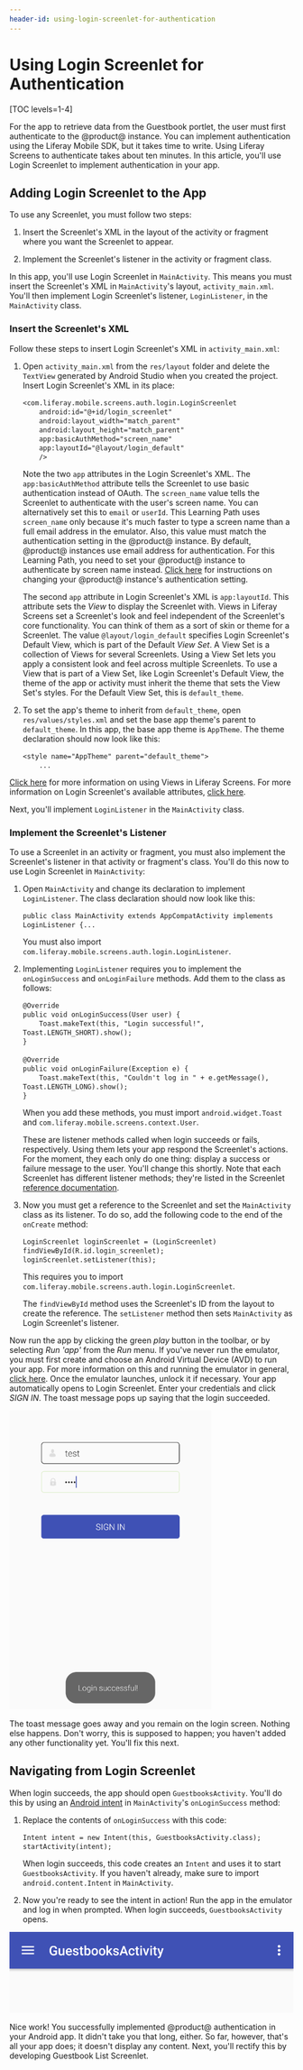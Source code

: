 ```yaml
---
header-id: using-login-screenlet-for-authentication
---
```


# Using Login Screenlet for Authentication

[TOC levels=1-4]

For the app to retrieve data from the Guestbook portlet, the user must first
authenticate to the @product@ instance. You can implement authentication
using the Liferay Mobile SDK, but it takes time to write. Using Liferay Screens
to authenticate takes about ten minutes. In this article, you'll use Login
Screenlet to implement authentication in your app. 

## Adding Login Screenlet to the App

To use any Screenlet, you must follow two steps:

1. Insert the Screenlet's XML in the layout of the activity or fragment where 
   you want the Screenlet to appear. 

2. Implement the Screenlet's listener in the activity or fragment class. 

In this app, you'll use Login Screenlet in `MainActivity`. This means you must 
insert the Screenlet's XML in `MainActivity`'s layout, `activity_main.xml`. 
You'll then implement Login Screenlet's listener, `LoginListener`, in the 
`MainActivity` class. 

### Insert the Screenlet's XML

Follow these steps to insert Login Screenlet's XML in `activity_main.xml`: 

1.  Open `activity_main.xml` from the `res/layout` folder and delete the
    `TextView` generated by Android Studio when you created the project. Insert
    Login Screenlet's XML in its place: 

        <com.liferay.mobile.screens.auth.login.LoginScreenlet
            android:id="@+id/login_screenlet"
            android:layout_width="match_parent"
            android:layout_height="match_parent"
            app:basicAuthMethod="screen_name"
            app:layoutId="@layout/login_default"
            />

    Note the two `app` attributes in the Login Screenlet's XML. The 
    `app:basicAuthMethod` attribute tells the Screenlet to use basic 
    authentication instead of OAuth. The `screen_name` value tells the Screenlet 
    to authenticate with the user's screen name. You can alternatively set this 
    to `email` or `userId`. This Learning Path uses `screen_name` only because 
    it's much faster to type a screen name than a full email address in the 
    emulator. Also, this value must match the authentication setting in the 
    @product@ instance. By default, @product@ instances use email 
    address for authentication. For this Learning Path, you need to set your 
    @product@ instance to authenticate by screen name instead. 
    [Click here](/docs/6-2/reference/-/knowledge_base/r/loginscreenlet-for-android#basic-authentication) 
    for instructions on changing your @product@ instance's authentication 
    setting. 

    The second `app` attribute in Login Screenlet's XML is `app:layoutId`. This 
    attribute sets the *View* to display the Screenlet with. Views in Liferay 
    Screens set a Screenlet's look and feel independent of the Screenlet's core 
    functionality. You can think of them as a sort of skin or theme for a 
    Screenlet. The value `@layout/login_default` specifies Login Screenlet's 
    Default View, which is part of the Default *View Set*. A View Set is a 
    collection of Views for several Screenlets. Using a View Set lets you apply 
    a consistent look and feel across multiple Screenlets. To use a View that is 
    part of a View Set, like Login Screenlet's Default View, the theme of the 
    app or activity must inherit the theme that sets the View Set's styles. For 
    the Default View Set, this is `default_theme`. 

2.  To set the app's theme to inherit from `default_theme`, open
    `res/values/styles.xml` and set the base app theme's parent to
    `default_theme`. In this app, the base app theme is `AppTheme`.  The theme
    declaration should now look like this:

        <style name="AppTheme" parent="default_theme">
            ...

[Click here](/docs/6-2/tutorials/-/knowledge_base/t/using-views-in-android-screenlets)
for more information on using Views in Liferay Screens. For more information on 
Login Screenlet's available attributes, 
[click here](/docs/6-2/reference/-/knowledge_base/r/loginscreenlet-for-android#attributes). 

Next, you'll implement `LoginListener` in the `MainActivity` class. 

### Implement the Screenlet's Listener

To use a Screenlet in an activity or fragment, you must also implement the 
Screenlet's listener in that activity or fragment's class. You'll do this now to 
use Login Screenlet in `MainActivity`: 

1.  Open `MainActivity` and change its declaration to implement `LoginListener`. 
    The class declaration should now look like this: 

        public class MainActivity extends AppCompatActivity implements LoginListener {...

    You must also import `com.liferay.mobile.screens.auth.login.LoginListener`. 

2.  Implementing `LoginListener` requires you to implement the `onLoginSuccess`
    and `onLoginFailure` methods. Add them to the class as follows: 

        @Override
        public void onLoginSuccess(User user) {
            Toast.makeText(this, "Login successful!", Toast.LENGTH_SHORT).show();
        }

        @Override
        public void onLoginFailure(Exception e) {
            Toast.makeText(this, "Couldn't log in " + e.getMessage(), Toast.LENGTH_LONG).show();
        }

    When you add these methods, you must import `android.widget.Toast` and 
    `com.liferay.mobile.screens.context.User`. 

    These are listener methods called when login succeeds or fails, 
    respectively. Using them lets your app respond the Screenlet's actions. For 
    the moment, they each only do one thing: display a success or failure 
    message to the user. You'll change this shortly. Note that each Screenlet 
    has different listener methods; they're listed in the Screenlet 
    [reference documentation](/docs/6-2/reference/-/knowledge_base/r/screenlets-in-liferay-screens-for-android). 

3.  Now you must get a reference to the Screenlet and set the `MainActivity` 
    class as its listener. To do so, add the following code to the end of the
    `onCreate` method: 

        LoginScreenlet loginScreenlet = (LoginScreenlet) findViewById(R.id.login_screenlet);
        loginScreenlet.setListener(this);

    This requires you to import 
    `com.liferay.mobile.screens.auth.login.LoginScreenlet`. 

    The `findViewById` method uses the Screenlet's ID from the layout to create 
    the reference. The `setListener` method then sets `MainActivity` as Login 
    Screenlet's listener. 

Now run the app by clicking the green *play* button in the toolbar, or by 
selecting *Run 'app'* from the *Run* menu. If you've never run the emulator, you 
must first create and choose an Android Virtual Device (AVD) to run your app. 
For more information on this and running the emulator in general, 
[click here](https://developer.android.com/studio/run/emulator.html). 
Once the emulator launches, unlock it if necessary. Your app automatically opens 
to Login Screenlet. Enter your credentials and click *SIGN IN*. The toast 
message pops up saying that the login succeeded. 

![Figure 1: Login Screenlet successfully authenticated you with the @product@ instance.](../../../images/android-login-screenlet-success.png)

The toast message goes away and you remain on the login screen. Nothing else 
happens. Don't worry, this is supposed to happen; you haven't added any other 
functionality yet. You'll fix this next. 

## Navigating from Login Screenlet

When login succeeds, the app should open `GuestbooksActivity`. You'll do this by 
using an 
[Android intent](https://developer.android.com/guide/components/intents-filters.html) 
in `MainActivity`'s `onLoginSuccess` method: 

1.  Replace the contents of `onLoginSuccess` with this code: 

        Intent intent = new Intent(this, GuestbooksActivity.class);
        startActivity(intent);

    When login succeeds, this code creates an `Intent` and uses it to start 
    `GuestbooksActivity`. If you haven't already, make sure to import 
    `android.content.Intent` in `MainActivity`. 

2.  Now you're ready to see the intent in action! Run the app in the emulator
    and log in when prompted. When login succeeds, `GuestbooksActivity` opens. 

![Figure 2: Upon login, the app takes you to the new activity.](../../../images/android-login-success-intent.png)

Nice work! You successfully implemented @product@ authentication in your
Android app. It didn't take you that long, either. So far, however, that's all
your app does; it doesn't display any content. Next, you'll rectify this by
developing Guestbook List Screenlet. 
